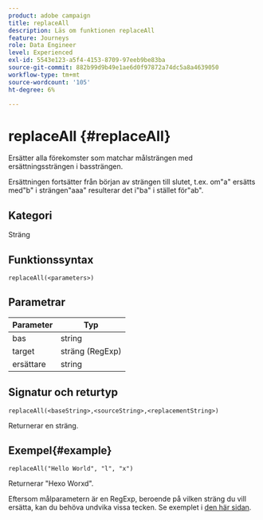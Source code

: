 ```yaml
---
product: adobe campaign
title: replaceAll
description: Läs om funktionen replaceAll
feature: Journeys
role: Data Engineer
level: Experienced
exl-id: 5543e123-a5f4-4153-8709-97eeb9be83ba
source-git-commit: 882b99d9b49e1ae6d0f97872a74dc5a8a4639050
workflow-type: tm+mt
source-wordcount: '105'
ht-degree: 6%

---
```


# replaceAll {#replaceAll}

Ersätter alla förekomster som matchar målsträngen med ersättningssträngen i bassträngen.

Ersättningen fortsätter från början av strängen till slutet, t.ex. om&quot;a&quot; ersätts med&quot;b&quot; i strängen&quot;aaa&quot; resulterar det i&quot;ba&quot; i stället för&quot;ab&quot;.

## Kategori

Sträng

## Funktionssyntax

`replaceAll(<parameters>)`

## Parametrar

| Parameter | Typ |
|-----------|--------------|
| bas | string |
| target | sträng (RegExp) |
| ersättare | string |

## Signatur och returtyp

`replaceAll(<baseString>,<sourceString>,<replacementString>)`

Returnerar en sträng.

## Exempel{#example}

`replaceAll("Hello World", "l", "x")`

Returnerar &quot;Hexo Worxd&quot;.

Eftersom målparametern är en RegExp, beroende på vilken sträng du vill ersätta, kan du behöva undvika vissa tecken. Se exemplet i [den här sidan](../functions/functionreplace.md#example_2).
